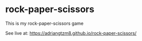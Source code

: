 # rock-paper-scissors

This is my rock-paper-scissors game

See live at: https://adriangtzm8.github.io/rock-paper-scissors/